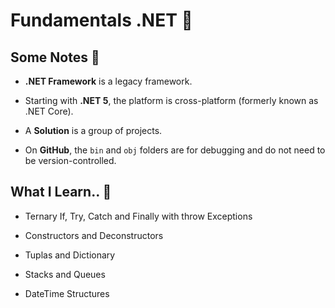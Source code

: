# Fundamentals .NET 🚀

## Some Notes 📝

- **.NET Framework** is a legacy framework.
  
- Starting with **.NET 5**, the platform is cross-platform (formerly known as .NET Core).
  
- A **Solution** is a group of projects.
  
- On **GitHub**, the `bin` and `obj` folders are for debugging and do not need to be version-controlled.

## What I Learn.. 🦾

- Ternary If, Try, Catch and Finally with throw Exceptions
  
- Constructors and Deconstructors

- Tuplas and Dictionary

- Stacks and Queues

- DateTime Structures

